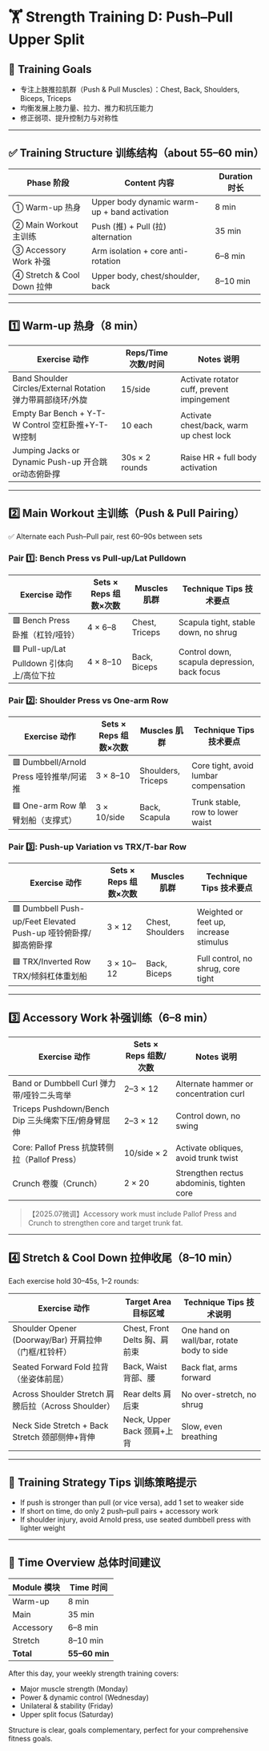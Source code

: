 # 🏋️ Strength Training D: Push–Pull Upper Split

## 🎯 Training Goals

- 专注上肢推拉肌群（Push & Pull Muscles）：Chest, Back, Shoulders, Biceps, Triceps
- 均衡发展上肢力量、拉力、推力和抗压能力
- 修正弱项、提升控制力与对称性

---

## ✅ Training Structure 训练结构（about 55–60 min）

| Phase 阶段       | Content 内容                        | Duration 时长      |
| ---------- | --------------------------- | --------- |
| ① Warm-up 热身     | Upper body dynamic warm-up + band activation   | 8 min    |
| ② Main Workout 主训练   | Push (推) + Pull (拉) alternation   | 35 min   |
| ③ Accessory Work 补强     | Arm isolation + core anti-rotation     | 6–8 min  |
| ④ Stretch & Cool Down 拉伸     | Upper body, chest/shoulder, back            | 8–10 min |

---

## 1️⃣ Warm-up 热身（8 min）

| Exercise 动作                      | Reps/Time 次数/时间     | Notes 说明                              |
| ------------------------- | --------------- | --------------------------------- |
| Band Shoulder Circles/External Rotation 弹力带肩部绕环/外旋     | 15/side      | Activate rotator cuff, prevent impingement |
| Empty Bar Bench + Y-T-W Control 空杠卧推+Y-T-W控制     | 10 each          | Activate chest/back, warm up chest lock   |
| Jumping Jacks or Dynamic Push-up 开合跳or动态俯卧撑      | 30s × 2 rounds      | Raise HR + full body activation           |

---

## 2️⃣ Main Workout 主训练（Push & Pull Pairing）

✅ Alternate each Push–Pull pair, rest 60–90s between sets

### Pair 1️⃣: Bench Press vs Pull-up/Lat Pulldown

| Exercise 动作                  | Sets × Reps 组数×次数   | Muscles 肌群       | Technique Tips 技术要点                         |
| --------------------- | ------------- | ---------- | -------------------------------- |
| 🟥 Bench Press 卧推（杠铃/哑铃） | 4 × 6–8       | Chest, Triceps    | Scapula tight, stable down, no shrug         |
| 🟦 Pull-up/Lat Pulldown 引体向上/高位下拉 | 4 × 8–10      | Back, Biceps    | Control down, scapula depression, back focus |

### Pair 2️⃣: Shoulder Press vs One-arm Row

| Exercise 动作                  | Sets × Reps 组数×次数   | Muscles 肌群       | Technique Tips 技术要点                         |
| --------------------- | ------------- | ---------- | -------------------------------- |
| 🟥 Dumbbell/Arnold Press 哑铃推举/阿诺推  | 3 × 8–10      | Shoulders, Triceps    | Core tight, avoid lumbar compensation        |
| 🟦 One-arm Row 单臂划船（支撑式） | 3 × 10/side  | Back, Scapula    | Trunk stable, row to lower waist            |

### Pair 3️⃣: Push-up Variation vs TRX/T-bar Row

| Exercise 动作                      | Sets × Reps 组数×次数   | Muscles 肌群       | Technique Tips 技术要点                         |
| ------------------------- | ------------- | ---------- | -------------------------------- |
| 🟥 Dumbbell Push-up/Feet Elevated Push-up 哑铃俯卧撑/脚高俯卧撑  | 3 × 12        | Chest, Shoulders      | Weighted or feet up, increase stimulus       |
| 🟦 TRX/Inverted Row TRX/倾斜杠体重划船    | 3 × 10–12     | Back, Biceps    | Full control, no shrug, core tight          |

---

## 3️⃣ Accessory Work 补强训练（6–8 min）

| Exercise 动作                          | Sets × Reps 组数/次数     | Notes 说明                                     |
| ----------------------------- | --------------- | ---------------------------------------- |
| Band or Dumbbell Curl 弹力带/哑铃二头弯举          | 2–3 × 12    | Alternate hammer or concentration curl      |
| Triceps Pushdown/Bench Dip 三头绳索下压/俯身臂屈伸     | 2–3 × 12    | Control down, no swing                     |
| Core: Pallof Press 抗旋转侧拉（Pallof Press） | 10/side × 2  | Activate obliques, avoid trunk twist        |
| Crunch 卷腹（Crunch）           | 2 × 20      | Strengthen rectus abdominis, tighten core  |

> 【2025.07微调】Accessory work must include Pallof Press and Crunch to strengthen core and target trunk fat.

---

## 4️⃣ Stretch & Cool Down 拉伸收尾（8–10 min）

Each exercise hold 30–45s, 1–2 rounds:

| Exercise 动作                      | Target Area 目标区域          | Technique Tips 技术说明                         |
| ------------------------- | ----------------- | -------------------------------- |
| Shoulder Opener (Doorway/Bar) 开肩拉伸（门框/杠铃杆） | Chest, Front Delts 胸、肩前束        | One hand on wall/bar, rotate body to side     |
| Seated Forward Fold 拉背（坐姿体前屈）              | Back, Waist 背部、腰          | Back flat, arms forward                       |
| Across Shoulder Stretch 肩膀后拉（Across Shoulder）  | Rear delts 肩后束            | No over-stretch, no shrug                     |
| Neck Side Stretch + Back Stretch 颈部侧伸+背伸             | Neck, Upper Back 颈肩+上背         | Slow, even breathing                          |

---

## 🧠 Training Strategy Tips 训练策略提示

- If push is stronger than pull (or vice versa), add 1 set to weaker side
- If short on time, do only 2 push–pull pairs + accessory work
- If shoulder injury, avoid Arnold press, use seated dumbbell press with lighter weight

---

## 🧩 Time Overview 总体时间建议

| Module 模块      | Time 时间          |
| --------- | ------------- |
| Warm-up   | 8 min         |
| Main      | 35 min        |
| Accessory | 6–8 min       |
| Stretch   | 8–10 min      |
| **Total** | **55–60 min** |

After this day, your weekly strength training covers:
- Major muscle strength (Monday)
- Power & dynamic control (Wednesday)
- Unilateral & stability (Friday)
- Upper split focus (Saturday)

Structure is clear, goals complementary, perfect for your comprehensive fitness goals.